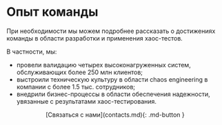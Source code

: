 # Опыт команды

При необходимости мы можем подробнее рассказать 
о достижениях команды в области разработки и 
применения хаос-тестов. 

В частности, мы:  

- провели валидацию четырех высоконагруженных систем, обслуживающих более 250 млн клиентов;
- выстроили техническую культуру в области chaos engineering в компании с более 1.5 тыс. сотрудников;
- внедрили бизнес-процессы в области обеспечения надежности, увязанные с результатами хаос-тестирования.

<center>
  [Связаться с нами](contacts.md){: .md-button }
</center>  
